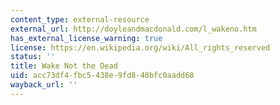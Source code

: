 ```yaml
---
content_type: external-resource
external_url: http://doyleandmacdonald.com/l_wakeno.htm
has_external_license_warning: true
license: https://en.wikipedia.org/wiki/All_rights_reserved
status: ''
title: Wake Not the Dead
uid: acc73df4-fbc5-438e-9fd8-48bfc0aadd68
wayback_url: ''
---
```

